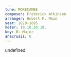 ```yaml
---
tune: MORECAMBE
composer: Frederick Atkinson
arranger: Hubert P. Main
year: 1820-1895
meter: 10.10.10.10.
key: B♭ Major
anacrusis: 0
---
```

undefined